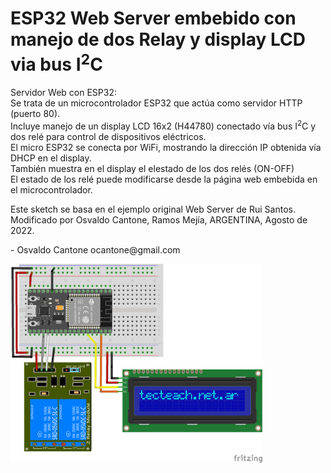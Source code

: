 # ESP32 Web Server embebido con manejo de dos Relay y display LCD via bus I<sup>2</sup>C
<p>
  Servidor Web con ESP32:<br/>
  Se trata de un microcontrolador ESP32 que act&uacute;a como servidor HTTP (puerto 80).<br/>
  Incluye manejo de un display LCD 16x2 (H44780) conectado v&iacute;a bus I<sup>2</sup>C y dos rel&eacute; para control de dispositivos el&eacute;ctricos.<br/>
  El micro ESP32 se conecta por WiFi, mostrando la dirección IP obtenida v&iacute;a DHCP en el display.<br/>
  Tambi&eacute;n muestra en el display el elestado de los dos rel&eacute;s (ON-OFF)<br/>
  El estado de los rel&eacute; puede modificarse desde la p&aacute;gina web embebida en el microcontrolador.
  <p>
  Este sketch se basa en el ejemplo original Web Server de Rui Santos.<br/>
  Modificado por Osvaldo Cantone, Ramos Mej&iacute;a, ARGENTINA, Agosto de 2022.
  <p>
  - Osvaldo Cantone  ocantone@gmail.com
    <p alingn=center>
    <img src=images/ESP32WebServer.png width="80%">
